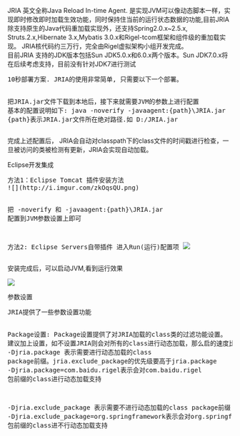 <p>
JRIA 英文全称Java Reload In-time Agent. 是实现JVM可以像动态脚本一样，实现即时修改即时加载生效功能，同时保持住当前的运行状态数据的功能,目前JRIA除支持原生的Java代码重加载实现外，还支持Spring2.0.x~2.5.x, Struts.2.x,Hibernate 3.x,Mybatis 3.0.x和Rigel-tcom框架和组件级的重加载实现。 JRIA核代码约三万行，完全由Rigel虚拟架构小组开发完成。<br>
目前JRIA 支持的JDK版本包括Sun JDK5.0.x和6.0.x两个版本。Sun JDK7.0.x将在后续考虑支持，目前没有针对JDK7进行测试
</p>

<p>
<pre>
10秒部署方案. JRIA的使用非常简单, 只需要以下一个部署。

把JRIA.jar文件下载到本地后，接下来就需要JVM的参数上进行配置
基本的配置说明如下:
     java -noverify -javaagent:{path}\JRIA.jar
     {path}表示JRIA.jar文件所在绝对路径.如 D:/JRIA.jar
</pre>
完成上述配置后， JRIA会自动对classpath下的class文件的时间戳进行检查，一旦被访问的类被检测有更新，JRIA会实现自动加载。

</p>

<p>
Eclipse开发集成
<pre>
方法1：Eclipse Tomcat 插件安装方法
![](http://i.imgur.com/zkOqsQU.png)

把 -noverify 和 -javaagent:{path}\JRIA.jar 配置到JVM参数设置上即可

方法2: Eclipse Servers自带插件
进入Run(运行)配置项
![](http://i.imgur.com/VO0gXg8.jpg)
</pre>
安装完成后，可以启动JVM,看到运行效果

![](http://i.imgur.com/zjE4A0n.png)
</p>

<p>
参数设置
<pre>
JRIA提供了一些参数设置功能

Package设置:
Package设置提供了对JRIA加载的class类的过滤功能设置。
建议加上设置，如不设置JRIA则会对所有的class进行动态加载，那么启的速度比较慢，所以JRIA提供了以下几个参数，方便使用
-Djria.package 表示需要进行动态加载的class package前缀。jria.exclude_package的优先级要高于jria.package
-Djria.package=com.baidu.rigel表示会对com.baidu.rigel 包前缀的class进行动态加载支持

-Djria.exclude_package 表示需要不进行动态加载的class package前缀
-Djria.exclude_package=org.springframework表示会对org.springframework 包前缀的class进不行动态加载支持

</pre>

</p>